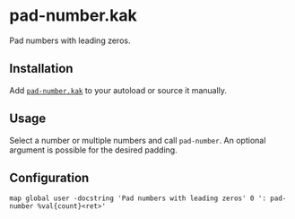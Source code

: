 # pad-number.kak

Pad numbers with leading zeros.

## Installation

Add [`pad-number.kak`](rc/pad-number.kak) to your autoload or source it manually.

## Usage

Select a number or multiple numbers and call `pad-number`.
An optional argument is possible for the desired padding.

## Configuration

``` kak
map global user -docstring 'Pad numbers with leading zeros' 0 ': pad-number %val{count}<ret>'
```

[Kakoune]: https://kakoune.org
